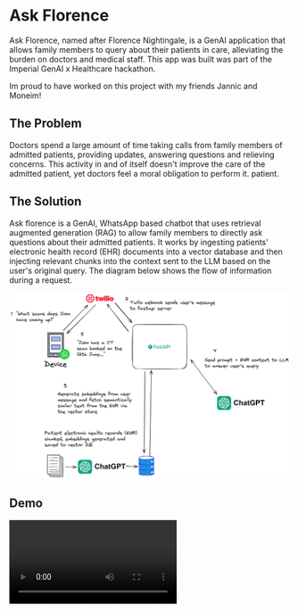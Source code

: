 # Ask Florence

Ask Florence, named after Florence Nightingale, is a GenAI application that allows family members to query about their patients in care, alleviating the burden on doctors and medical staff. This app was built was part of the Imperial GenAI x Healthcare hackathon.

Im proud to have worked on this project with my friends Jannic and Moneim!

## The Problem

Doctors spend a large amount of time taking calls from family members of admitted patients, providing updates, answering questions and relieving concerns. This activity in and of itself doesn't improve the care of the admitted patient, yet doctors feel a moral obligation to perform it. patient.

## The Solution

Ask florence is a GenAI, WhatsApp based chatbot that uses retrieval augmented generation (RAG) to allow family members to directly ask questions about their admitted patients. It works by ingesting patients' electronic health record (EHR) documents into a vector database and then injecting relevant chunks into the context sent to the LLM based on the user's original query. The diagram below shows the flow of information during a request.

![Ask Florence](./assets/ask-florence.png)

## Demo

![Ask Florence](./assets/ask-florence-demo.MP4)
